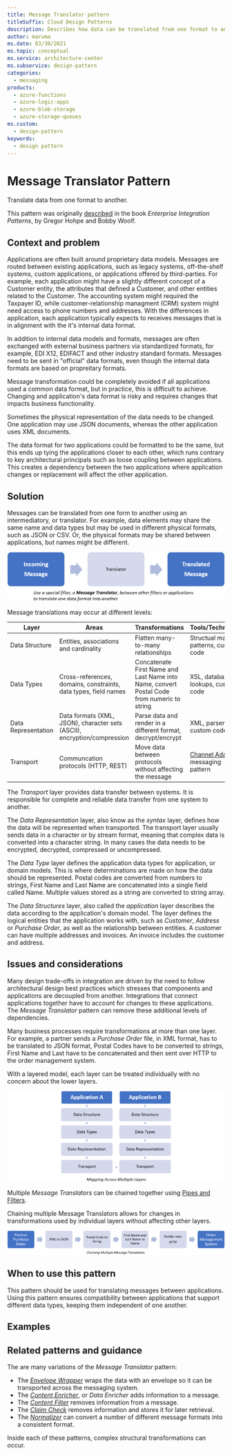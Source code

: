 ```yaml
---
title: Message Translator pattern
titleSuffix: Cloud Design Patterns
description: Describes how data can be translated from one format to another.
author: maruma
ms.date: 03/30/2021
ms.topic: conceptual
ms.service: architecture-center
ms.subservice: design-pattern
categories:
  - messaging
products:
  - azure-functions
  - azure-logic-apps
  - azure-blob-storage
  - azure-storage-queues
ms.custom:
  - design-pattern
keywords:
  - design pattern
---
```


# Message Translator Pattern

Translate data from one format to another.

This pattern was originally [described][message-translator-pattern] in the book *Enterprise Integration Patterns*, by Gregor Hohpe and Bobby Woolf.

## Context and problem

Applications are often built around proprietary data models. Messages are routed between existing applications, such as legacy systems, off-the-shelf systems, custom applications, or applications offered by third-parties. For example, each application might have a slightly different concept of a Customer entity, the attributes that defined a Customer, and other entities related to the Customer. The accounting system might required the Taxpayer ID, while customer-relationship managment (CRM) system might need access to phone numbers and addresses. With the differences in application, each application typically expects to receives messages that is in alignment with the it's internal data format.

In addition to internal data models and formats, messages are often exchanged with external business partners via standardized formats, for example, EDI X12, EDIFACT and other industry standard formats. Messages need to be sent in "official" data formats, even though the internal data formats are based on propreitary formats.

Message transformation could be completely avoided if all applications used a common data format, but in practice, this is difficult to achieve. Changing and application's data format is risky and requires changes that impacts business functionality.

Sometimes the physical representation of the data needs to be changed. One application may use JSON documents, whereas the other application uses XML documents.

The data format for two applications could be formatted to be the same, but this ends up tying the applications closer to each other, which runs contrary to key architectural principals such as loose coupling between applications. This creates a dependency between the two applications where application changes or replacement will affect the other application.

## Solution

Messages can be translated from one form to another using an intermediatory, or translator. For example, data elements may share the same name and data types but may be used in different physical formats, such as JSON or CSV. Or, the physical formats may be shared between applications, but names might be different.

![Message Translator](./_images/message-translator-3.png)

Message translations may occur at different levels:

|Layer |Areas |Transformations |Tools/Techniques
--- | --- | --- | ---
|Data Structure|Entities, associations and cardinality|Flatten many-to-many relationships|Structual mapping patterns, custom code
|Data Types|Cross-references, domains, constraints, data types, field names|Concatenate First Name and Last Name into Name, convert Postal Code from numeric to string|XSL, database lookups, customer code|
|Data Representation|Data formats (XML, JSON), character sets (ASCII), encryption/compression|Parse data and render in a different format, decrypt/encrypt|XML, parsers, custom code
|Transport|Communcation protocols (HTTP, REST)|Move data between protocols without affecting the message|[Channel Adapter][channel-adapter-pattern] messaging pattern

The _Transport_ layer provides data transfer between systems. It is responsible for complete and reliable data transfer from one system to another.

The _Data Representation_ layer, also know as the _syntax_ layer, defines how the data will be represented when transported. The transport layer usually sends data in a character or by stream format, meaning that complex data is converted into a character string. In many cases the data needs to be encrypted, decrypted, compressed or uncompressed.

The _Data Type_ layer defines the application data types for application, or domain models. This is where determinations are made on how the data should be represented. Postal codes are converted from numbers to strings, First Name and Last Name are concatenated into a single field called Name. Multiple values stored as a string are converted to string array.

The _Data Structures_ layer, also called the _application_ layer describes the data according to the application's domain model. The layer defines the logical entities that the application works with, such as _Customer_, _Address_ or _Purchase Order_, as well as the relationship between entities. A customer can have multiple addresses and invoices. An invoice includes the customer and address.

## Issues and considerations

Many design trade-offs in integration are driven by the need to follow architectural design best practices which stresses that components and applications are decoupled from another. Integrations that connect applications together have to account for changes to these applications. The _Message Translator_ pattern can remove these additional levels of dependencies.  

Many business processes require transformations at more than one layer. For example, a partner sends a  _Purchase Order_ file, in XML format, has to be translated to JSON format, Postal Codes have to be converted to strings, First Name and Last have to be concatenated and then sent over HTTP to the order management system.

With a layered model, each layer can be treated individually with no concern about the lower layers.

![Diagram of the Claim-Check pattern](./_images/message-translator-1.png)

Multiple _Message Translators_ can be chained together using [Pipes and Filters][pipes-filter-pattern]. 

Chaining multiple Message Translators allows for changes in transformations used by individual layers without affecting other layers.

![Diagram of Chaining Multiple Message Translators](./_images/message-translator-2.png)

## When to use this pattern

This pattern should be used for translating messages between applications. Using this pattern ensures compatibility between applications that support different data types, keeping them independent of one another.

## Examples

## Related patterns and guidance

The are many variations of the _Message Translator_ pattern:

* The [_Envelope Wrapper_][envelope-wrapper-pattern] wraps the data with an envelope so it can be transported across the messaging system.
* The [_Content Enricher_][envelope-wrapper-pattern], or _Data Enricher_ adds information to a message.
* The [_Content Filter_][envelope-wrapper-pattern] removes information from a message.
* The [_Claim Check_][claim-check-pattern] removes information and stores it for later retrieval.
* The [_Normalizer_][envelope-wrapper-pattern] can convert a number of different message formats into a consistent format.

Inside each of these patterns, complex structural transformations can occur.

<!-- links -->
[message-translator-pattern]: https://www.enterpriseintegrationpatterns.com/patterns/messaging/MessageTranslator.html
[sample-code]: https://github.com/mspnp/cloud-design-patterns/tree/master/message-translator
[channel-adapter-pattern]: https://www.enterpriseintegrationpatterns.com/patterns/messaging/ChannelAdapter.html
[claim-check-pattern]: https://docs.microsoft.com/en-us/azure/architecture/patterns/claim-check
[pipes-filter-pattern]: https://docs.microsoft.com/en-us/azure/architecture/patterns/pipes-and-filters
[envelope-wrapper-pattern]: https://www.enterpriseintegrationpatterns.com/patterns/messaging/EnvelopeWrapper.html
[content-enricher-pattern]: https://www.enterpriseintegrationpatterns.com/patterns/messaging/DataEnricher.html
[content-filter-pattern]: https://www.enterpriseintegrationpatterns.com/patterns/messaging/ContentFilter.html
[normalizer-pattern]: https://www.enterpriseintegrationpatterns.com/patterns/messaging/Normalizer.html
